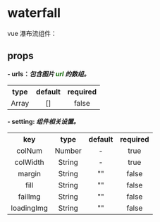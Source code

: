 # waterfall

vue 瀑布流组件：



## props

**\- urls：*包含图片 <font color="##e96900">url</font> 的数组。***
​	  <table>
​ 	  <tbody align="center">
​       <tr>
​         <th>type</th>
​         <th>default</th>
​         <th>required</th>
​       </tr>
​       <tr>
​         <td>Array</td>
​         <td>[]</td>
​         <td>false</td>
​       </tr>
​     </tbody>
​ 	</table>
**\- setting: *组件相关设置。***
​  <table>
​		<tbody align="center" size="12px">
​			<tr>
​				<th>key</th>
​				<th>type</th>
​				<th>default</th>
​				<th>required</th>
​			</tr>
​			<tr>
​				<td>colNum</td>
​				<td>Number</td>
​				<td>-</td>
​				<td>true</td>
​			</tr>
​			<tr>
​				<td>colWidth</td>
​				<td>String</td>
​				<td>-</td>
​				<td>true</td>
​			</tr>
​			<tr>
​				<td>margin</td>
​				<td>String</td>
​				<td>""</td>
​				<td>false</td>
​			</tr>
​			<tr>
​				<td>fill</td>
​				<td>String</td>
​				<td>""</td>
​				<td>false</td>
​			</tr>
​			<tr>
​				<td>failImg</td>
​				<td>String</td>
​				<td>""</td>
​				<td>false</td>
​			</tr>
​			<tr>
​				<td>loadingImg</td>
​				<td>String</td>
​				<td>""</td>
​				<td>false</td>
​			</tr>
​		</tbody>
​	</table>
